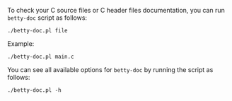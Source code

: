 To check your C source files or C header files documentation, you can run `betty-doc` script as follows:

```ShellSession
./betty-doc.pl file
```

Example:

```ShellSession
./betty-doc.pl main.c
```

You can see all available options for `betty-doc` by running the script as follows:

```ShellSession
./betty-doc.pl -h
```